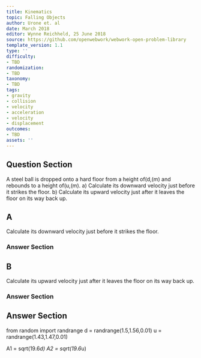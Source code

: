 ```yaml
---
title: Kinematics
topic: Falling Objects
author: Urone et. al
date: March 2018
editor: Wynne Reichheld, 25 June 2018
source: https://github.com/openwebwork/webwork-open-problem-library
template_version: 1.1
type: ''
difficulty:
- TBD
randomization:
- TBD
taxonomy:
- TBD
tags:
- gravity
- collision
- velocity
- acceleration
- velocity
- displacement
outcomes:
- TBD
assets: ''
---
```


## Question Section 

A steel ball is dropped onto a hard floor from a height of(d,(m) and rebounds to a height of(u,(m).
a) Calculate its downward velocity just before it strikes the floor.
b) Calculate its upward velocity just after it leaves the floor on its way back up.

## A
Calculate its downward velocity just before it strikes the floor.
### Answer Section
## B
Calculate its upward velocity just after it leaves the floor on its way back up.
### Answer Section


## Answer Section

from random import randrange
d = randrange(1.5,1.56,0.01)
u = randrange(1.43,1.47,0.01)

A1 = sqrt(19.6*d)
A2 = sqrt(19.6*u)
